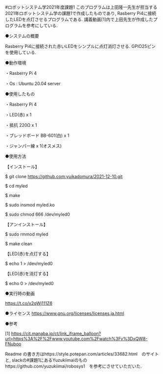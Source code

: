 #ロボットシステム学2021年度課題1
このプログラムは上田隆一先生が担当する2021年ロボットシステム学の課題1で作成したものであり, Rasberry Pi4に接続したLEDを点灯させるプログラムである. 講義動画[1]内で上田先生が作成したプログラムを参考にしている.


●システムの概要

Rasberry Pi4に接続された赤いLEDをシンプルに点灯消灯させる.
GPIO25ピンを使用している.


●動作環境 

・Rasberry Pi 4

・Os : Ubuntu 20.04 server


●使用したもの 

・Rasberry Pi 4 

・LED(赤) x 1 

・抵抗 220Ω x 1 

・ブレッドボード BB-601(白) x 1

・ジャンパー線 x 1(オスメス)


●使用方法

【インストール】 

$ git clone https://github.com:yuikadomura/2021-12-10.git 

$ cd myled

$ make

$ sudo insmod myled.ko

$ sudo chmod 666 /dev/myled0


【アンインストール】 

$ sudo rmmod myled 

$ make clean

【LED(赤)を点灯する】 

$ echo 1 > /dev/myled0

【LED(赤)を消灯する】 

$ echo 0 > /dev/myled0


●実行時の動画 

https://t.co/x2qWj111Z6

●ライセンス
https://www.gnu.org/licenses/licenses.ja.html


●参考

[1]
https://cit.manaba.jp/ct/link_iframe_balloon?url=https%3A%2F%2Fwww.youtube.com%2Fwatch%3Fv%3DxQW8-FNuboo

Readme の書き方はhttps://style.potepan.com/articles/33682.html　のサイトと, slackの#課題1にあるYuzukiimaiのものhttps://github.com/yuzukiimai/robosys1　を参考にさせていただいた.
